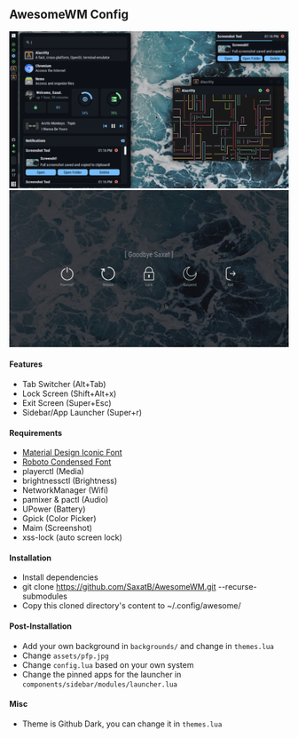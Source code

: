 ## AwesomeWM Config
![Preview](./preview.png)
![Exit Screen](./exitscreen.jpg)

#### Features
- Tab Switcher (Alt+Tab)
- Lock Screen (Shift+Alt+x)
- Exit Screen (Super+Esc)
- Sidebar/App Launcher (Super+r)

#### Requirements
- [Material Design Iconic Font](https://zavoloklom.github.io/material-design-iconic-font/)
- [Roboto Condensed Font](https://fonts.google.com/specimen/Roboto+Condensed)
- playerctl (Media)
- brightnessctl (Brightness)
- NetworkManager (Wifi)
- pamixer & pactl (Audio)
- UPower (Battery)
- Gpick (Color Picker)
- Maim (Screenshot)
- xss-lock (auto screen lock)

#### Installation
- Install dependencies
- git clone https://github.com/SaxatB/AwesomeWM.git --recurse-submodules
- Copy this cloned directory's content to ~/.config/awesome/

#### Post-Installation
- Add your own background in `backgrounds/` and change in `themes.lua`
- Change `assets/pfp.jpg`
- Change `config.lua` based on your own system
- Change the pinned apps for the launcher in `components/sidebar/modules/launcher.lua`

#### Misc
- Theme is Github Dark, you can change it in `themes.lua`
